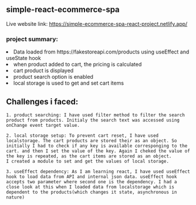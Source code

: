## simple-react-ecommerce-spa

Live website link: https://simple-ecommerce-spa-react-project.netlify.app/

### project summary:

<li> Data loaded from https://fakestoreapi.com/products using useEffect and useState hook </li>
<li> when product added to cart, the pricing is calculated</li>
<li> cart product is displayed </li>
<li> product search option is enabled </li>
<li> local storage is used to get and set cart items</li>

## Challenges i faced: 
    1. product searching: I have used filter method to filter the search product from products. Initialy the search text was accessed using onChange event target value.

    2. local storage setup: To prevent cart reset, I have used localstorage. The cart products are stored their as an object. So initially I had to check if any key is available corresponging to the cart. and then I set the value of the key. Again I cheked the value of the key is repeated, as the cart items are stored as an object.
    I created a module to set and get the values of local storage.
    
    3. useEffect dependency: As I am learning react, I have used useEffect hook to load data from API and internal json data. useEffect hook accepts two parameter where second one is the dependency. I had a close look at this when I loaded data from localstorage which is dependent to the products(which changes it state, asynchronous in nature)
